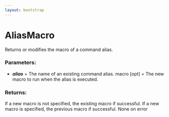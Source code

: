 ```yaml
---
layout: bootstrap
---
```


# AliasMacro

Returns or modifies the macro of a command alias.
          

### Parameters:

- ***alias*** = The name of an existing command alias.
macro [opt] = The new macro to run when the alias is executed.
        

### Returns:


If a new macro is not specified, the existing macro if successful.
If a new macro is specified, the previous macro if successful.
None on error
        


